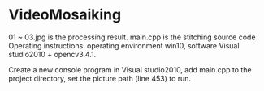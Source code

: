 # VideoMosaiking

01 ~ 03.jpg is the processing result. main.cpp is the stitching source code
Operating instructions: operating environment win10, software Visual studio2010 + opencv3.4.1. 

Create a new console program in Visual studio2010, add main.cpp to the project directory, set the picture path (line 453) to run.
